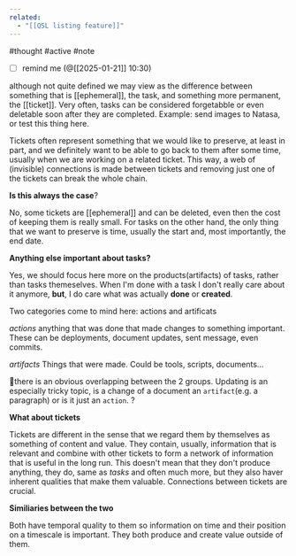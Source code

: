 ```yaml
---
related:
  - "[[QSL listing feature]]"
---
```

#thought #active #note 

- [ ] remind me (@[[2025-01-21]] 10:30)

although not quite defined we may view as the difference between something that is [[ephemeral]], the task, and something more permanent, the [[ticket]].
Very often, tasks can be considered forgetabble or even deletable soon after they are completed.
Example: send images to Natasa, or test this thing here.

Tickets often represent something that we would like to preserve, at least in part, and we definitely want to be able to go back to them after some time, usually when we are working on a related ticket. This way, a web  of (invisible) connections is made between tickets and removing just one of the tickets can break the whole chain.

**Is this always the case**?

No, some tickets are [[ephemeral]] and can be deleted, even then the cost of keeping them is really small.
For tasks on the other hand, the only thing that we want to preserve is time, usually the start and, most importantly, the end date.

**Anything else important about tasks?**

Yes, we should focus here more on the products(artifacts) of tasks, rather  than tasks themeselves. When I'm done with a task I don't really care about it anymore, **but**, I do care what was actually **done** or **created**.

Two categories come to mind here: actions and artificats

*actions*
anything that was done that made changes to something important. These can be deployments, document updates, sent message, even commits.

*artifacts*
Things that were made. Could be tools, scripts, documents...

📔there is an obvious overlapping between the 2 groups. Updating is an especially tricky topic, is a change of a document an `artifact`(e.g. a paragraph) or is it just an `action`. ?

**What about tickets**

Tickets are different in  the sense that we regard them by themselves as something of content and value. They contain, usually, information that is relevant and combine with other tickets to form a network of information that is useful in the long run.
This doesn't mean that they don't produce anything, they do, same as *tasks* and often much more, but they also haver inherent qualities that make them valuable.
Connections between tickets are crucial.

**Similiaries between the two**

Both have temporal quality to them so information on time and their position on a timescale is important.
They both produce and create value outside of them.

